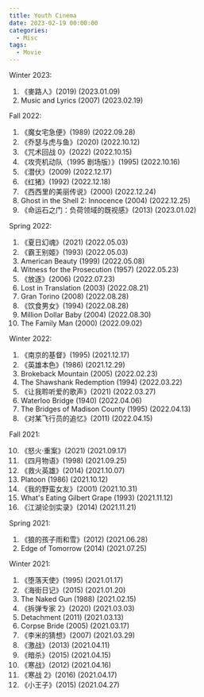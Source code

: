 ```yaml
---
title: Youth Cinema
date: 2023-02-19 00:00:00
categories:
  - Misc
tags:
  - Movie
---
```


Winter 2023:

1. 《麥路人》(2019)
   (2023.01.09)
2. Music and Lyrics (2007)
   (2023.02.19)

Fall 2022:

1. 《魔女宅急便》(1989)
   (2022.09.28)
2. 《乔瑟与虎与鱼》(2020)
   (2022.10.12)
3. 《咒术回战 0》(2022)
   (2022.10.15)
4. 《攻壳机动队（1995 剧场版）》(1995)
   (2022.10.16)
5. 《潜伏》(2009)
   (2022.12.17)
6. 《红猪》(1992)
   (2022.12.18)
7. 《西西里的美丽传说》(2000)
   (2022.12.24)
8. Ghost in the Shell 2: Innocence (2004)
   (2022.12.25)
9. 《命运石之门：负荷领域的既视感》(2013)
   (2023.01.02)

Spring 2022:

1. 《夏日幻魂》(2021)
   (2022.05.03)
2. 《霸王别姬》(1993)
   (2022.05.03)
3. American Beauty (1999)
   (2022.05.08)
4. Witness for the Prosecution (1957)
   (2022.05.23)
5. 《放逐》(2006)
   (2022.07.23)
6. Lost in Translation (2003)
   (2022.08.21)
7. Gran Torino (2008)
   (2022.08.28)
8. 《饮食男女》(1994)
   (2022.08.28)
9. Million Dollar Baby (2004)
   (2022.08.30)
10. The Family Man (2000)
    (2022.09.02)

Winter 2022:

1. 《南京的基督》(1995)
   (2021.12.17)
2. 《英雄本色》(1986)
   (2021.12.29)
3. Brokeback Mountain (2005)
   (2022.02.23)
4. The Shawshank Redemption (1994)
   (2022.03.22)
5. 《让我聆听爱的歌声》(2021)
   (2022.03.27)
6. Waterloo Bridge (1940)
   (2022.04.06)
7. The Bridges of Madison County (1995)
   (2022.04.13)
8. 《对某飞行员的追忆》(2011)
   (2022.04.15)

Fall 2021:

10. 《怒火·重案》(2021)
    (2021.09.17)
11. 《四月物语》(1998)
    (2021.09.25)
12. 《救火英雄》(2014)
    (2021.10.07)
13. Platoon (1986)
    (2021.10.12)
14. 《我的野蛮女友》(2001)
    (2021.10.31)
15. What's Eating Gilbert Grape (1993)
    (2021.11.12)
16. 《江湖论剑实录》(2014)
    (2021.11.21)

Spring 2021:

1. 《狼的孩子雨和雪》(2012)
   (2021.06.28)
2. Edge of Tomorrow (2014)
   (2021.07.25)

Winter 2021:

1. 《堕落天使》(1995)
   (2021.01.17)
2. 《海街日记》(2015)
   (2021.01.20)
3. The Naked Gun (1988)
   (2021.02.15)
4. 《拆弹专家 2》(2020)
   (2021.03.03)
5. Detachment (2011)
   (2021.03.13)
6. Corpse Bride (2005)
   (2021.03.17)
7. 《李米的猜想》(2007)
   (2021.03.29)
8. 《激战》(2013)
   (2021.04.11)
9. 《暗杀》(2015)
   (2021.04.15)
10. 《寒战》(2012)
    (2021.04.16)
11. 《寒战 2》(2016)
    (2021.04.17)
12. 《小王子》(2015)
    (2021.04.27)
